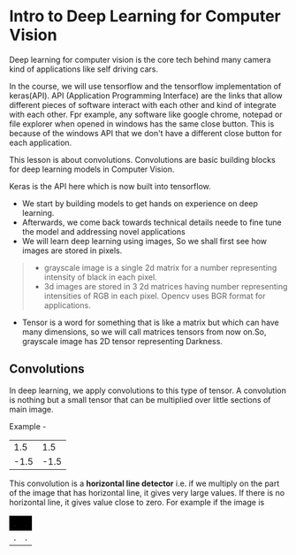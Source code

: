 # Intro to Deep Learning for Computer Vision

Deep learning for computer vision is the core tech behind many camera kind of applications like self driving cars.

In the course, we will use tensorflow and the tensorflow implementation of keras(API). API (Application Programming Interface) are the links that allow different pieces of software interact with each other and kind of integrate with each other. Fpr example, any software like google chrome, notepad or file explorer when opened in windows has the same close button. This is because of the windows API that we don't have a different close button for each application.

This lesson is about convolutions. Convolutions are basic building blocks for deep learning models in Computer Vision.

Keras is the API here which is now built into tensorflow.

* We start by building models to get hands on experience on deep learning.
* Afterwards, we come back towards technical details neede to fine tune the model and addressing novel applications 
* We will learn deep learning using images, So we shall first see how images are stored in pixels.

>* grayscale image is a single 2d matrix for a number representing intensity of black in each pixel.
>* 3d images are stored in 3 2d matrices having number representing intensities of RGB in each pixel. Opencv uses BGR format for applications.

* Tensor is a word for something that is like a matrix but which can have many dimensions, so we will call matrices tensors from now on.So, grayscale image has 2D tensor representing Darkness.

## Convolutions

In deep learning, we apply convolutions to this type of tensor. A convolution is nothing but a small tensor that can be multiplied over little sections of main image.

Example -

<table>
<tr>
    <td>1.5</td>
    <td>1.5</td>
</tr>
<tr>
    <td>-1.5</td>
    <td>-1.5</td>
</tr>
</table>

This convolution is a **horizontal line detector** i.e. if we multiply on the part of the image that has horizontal line, it gives very large values. If there is no horizontal line, it gives value close to zero. For example if the image is 

<table>
<tr bgcolor = "black">
    <td>.</td>
    <td>.</td>
</tr>
<tr>
    <td>.</td>
    <td>.</td>
</tr>
</table>







































